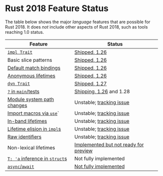 # Rust 2018 Feature Status

The table below shows the major *language* features that are possible for Rust 2018. It does *not* include other aspects of Rust 2018, such as tools reaching 1.0 status.

| **Feature** | **Status** |
| ----------- | ---------- |
| [`impl Trait`](https://rust-lang-nursery.github.io/edition-guide/2018/transitioning/traits/impl-trait.html) | [Shipped, 1.26](https://blog.rust-lang.org/2018/05/10/Rust-1.26.html) |
| Basic slice patterns | [Shipped, 1.26](https://blog.rust-lang.org/2018/05/10/Rust-1.26.html) |
| [Default match bindings](https://rust-lang-nursery.github.io/edition-guide/2018/transitioning/ownership-and-lifetimes/default-match-bindings.html) | [Shipped, 1.26](https://blog.rust-lang.org/2018/05/10/Rust-1.26.html) |
| [Anonymous lifetimes](https://rust-lang-nursery.github.io/edition-guide/2018/transitioning/ownership-and-lifetimes/anonymous-lifetime.html)| [Shipped, 1.26](https://github.com/rust-lang/rust/blob/master/RELEASES.md#version-1260-2018-05-10) |
| [`dyn Trait`](https://rust-lang-nursery.github.io/edition-guide/2018/transitioning/traits/dyn-trait.html)| [Shipped, 1.27](https://blog.rust-lang.org/2018/06/21/Rust-1.27.html) |
| [`?` in `main`/tests](https://rust-lang-nursery.github.io/edition-guide/2018/transitioning/errors/question-mark.html)| [Shipping, 1.26](https://blog.rust-lang.org/2018/05/10/Rust-1.26.html) and 1.28 |
| [Module system path changes](https://rust-lang-nursery.github.io/edition-guide/2018/transitioning/modules/path-clarity.html) | Unstable; [tracking issue](https://github.com/rust-lang/rust/issues/44660)|
| [Import macros via `use`](https://rust-lang-nursery.github.io/edition-guide/2018/transitioning/modules/macros.html)`| Unstable; [tracking issue](https://github.com/rust-lang/rust/issues/35896)|
| [In-band lifetimes](https://rust-lang-nursery.github.io/edition-guide/2018/transitioning/ownership-and-lifetimes/in-band-lifetimes.html) | Unstable; [tracking issue](https://github.com/rust-lang/rust/issues/44524)|
| [Lifetime elision in `impl`s](https://rust-lang-nursery.github.io/edition-guide/2018/transitioning/ownership-and-lifetimes/lifetime-elision-in-impl.html)| Unstable; [tracking issue](https://github.com/rust-lang/rust/issues/44524)|
| [Raw identifiers](https://rust-lang-nursery.github.io/edition-guide/2018/transitioning/raw-identifiers.html) | Unstable; [tracking issue](https://github.com/rust-lang/rust/issues/48589)|
| Non-lexical lifetimes| [Implemented but not ready for preview](http://smallcultfollowing.com/babysteps/blog/2018/06/15/mir-based-borrow-check-nll-status-update/)|
| [`T: 'a` inference in `struct`s](https://rust-lang-nursery.github.io/edition-guide/2018/transitioning/ownership-and-lifetimes/struct-inference.html) | Not fully implemented |
| [`async`/`await`](https://rust-lang-nursery.github.io/edition-guide/2018/transitioning/concurrency/async-await.html) | [Not fully implemented](https://github.com/rust-lang/rust/issues/50547) |
